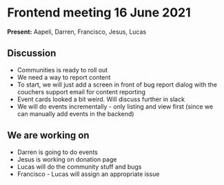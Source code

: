 # Frontend meeting 16 June 2021

**Present:** Aapeli, Darren, Francisco, Jesus, Lucas

## Discussion

- Communities is ready to roll out
- We need a way to report content
- To start, we will just add a screen in front of bug report dialog with the couchers support email for content reporting
- Event cards looked a bit weird. Will discuss further in slack
- We will do events incrementally - only listing and view first (since we can manually add events in the backend)

## We are working on
- Darren is going to do events
- Jesus is working on donation page
- Lucas will do the community stuff and bugs
- Francisco - Lucas will assign an appropriate issue

